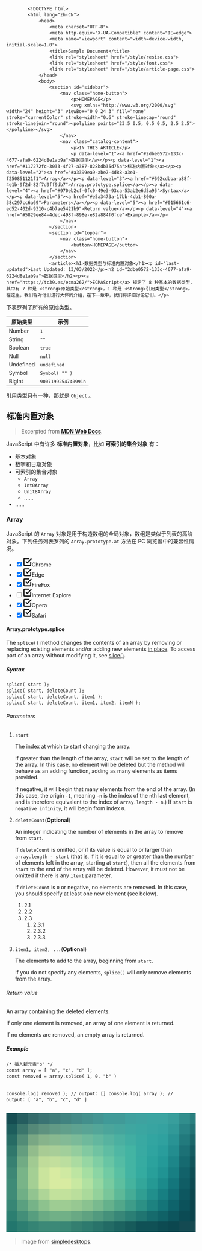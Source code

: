 
            <!DOCTYPE html>
            <html lang="zh-CN">
                <head>
                    <meta charset="UTF-8">
                    <meta http-equiv="X-UA-Compatible" content="IE=edge">
                    <meta name="viewport" content="width=device-width, initial-scale=1.0">
                    <title>Sample Document</title>
                    <link rel="stylesheet" href="/style/resize.css">
                    <link rel="stylesheet" href="/style/font.css">
                    <link rel="stylesheet" href="/style/article-page.css">
                </head>
                <body>
                    <section id="sidebar">
                        <nav class="home-button">
                            <p>HOMEPAGE</p>
                            <svg xmlns="http://www.w3.org/2000/svg" width="24" height="3" viewBox="0 0 24 3" fill="none" stroke="currentColor" stroke-width="0.6" stroke-linecap="round" stroke-linejoin="round"><polyline points="23.5 0.5, 0.5 0.5, 2.5 2.5"></polyline></svg>
                        </nav>
                        <nav class="catalog-content">
                            <p>IN THIS ARTICLE</p>
                            <p data-level="1"><a href="#2dbe0572-133c-4677-afa9-6224d8e1ab9a">数据类型</a></p><p data-level="1"><a href="#117272fc-3033-4f27-a387-828bdb35d75a">标准内置对象</a></p><p data-level="2"><a href="#a3399ea9-abe7-4d88-a3e1-f250851121f1">Array</a></p><p data-level="3"><a href="#692cdbba-a88f-4e1b-9f2d-82f7d9ff9db7">Array.prototype.splice</a></p><p data-level="4"><a href="#970eb2cf-0fc0-49e3-93ca-53ab2e6d5a95">Syntax</a></p><p data-level="5"><a href="#e5a3473a-17bb-4cb1-800a-38c297cc6a69">Parameters</a></p><p data-level="5"><a href="#015661c6-ed52-402d-9310-c4b7ae5421b9">Return value</a></p><p data-level="4"><a href="#5829ee84-4dec-498f-898e-e82a884f0fce">Example</a></p>
                        </nav>
                    </section>
                    <section id="topbar">
                        <nav class="home-button">
                            <button>HOMEPAGE</button>
                        </nav>
                    </section>
                    <article><h1>数据类型与标准内置对象</h1><p id="last-updated">Last Updated: 13/03/2022</p><h2 id="2dbe0572-133c-4677-afa9-6224d8e1ab9a">数据类型</h2><p><a href="https://tc39.es/ecma262/">ECMAScript</a> 规定了 8 种基本的数据类型，其中有 7 种是 <strong>原始类型</strong>，1 种是 <strong>引用类型</strong>。在这里，我们将对他们进行大体的介绍，在下一章中，我们将详细讨论它们。</p>
<p>下表罗列了所有的原始类型。</p>
<table>
<thead>
<tr>
<th>原始类型</th>
<th>示例</th>
</tr>
</thead>
<tbody><tr>
<td>Number</td>
<td><code>1</code></td>
</tr>
<tr>
<td>String</td>
<td><code>&quot;&quot;</code></td>
</tr>
<tr>
<td>Boolean</td>
<td><code>true</code></td>
</tr>
<tr>
<td>Null</td>
<td><code>null</code></td>
</tr>
<tr>
<td>Undefined</td>
<td><code>undefined</code></td>
</tr>
<tr>
<td>Symbol</td>
<td><code>Symbol( &quot;&quot; )</code></td>
</tr>
<tr>
<td>BigInt</td>
<td><code>9007199254740991n</code></td>
</tr>
</tbody></table>
<p>引用类型只有一种，那就是 <code>Object</code> 。</p>
<h2 id="117272fc-3033-4f27-a387-828bdb35d75a">标准内置对象</h2><blockquote>
<p>Excerpted from <a href="https://developer.mozilla.org/"><strong>MDN Web Docs</strong></a>.</p>
</blockquote>
<p>JavaScript 中有许多 <strong>标准内置对象</strong>，比如 <strong>可索引的集合对象</strong> 有：</p>
<ul>
<li>基本对象</li><li>数字和日期对象</li><li>可索引的集合对象<ul>
<li><code>Array</code></li><li><code>Int8Array</code></li><li><code>Unit8Array</code></li><li>......</li></ul>
</li><li>......</li></ul>
<h3 id="a3399ea9-abe7-4d88-a3e1-f250851121f1">Array</h3><p>JavaScript 的 <code>Array</code> 对象是用于构造数组的全局对象，数组是类似于列表的高阶对象。下列任务列表罗列的 <code>Array.prototype.at</code> 方法在 PC 浏览器中的兼容性情况。</p>
<ul>
<li class="check-li"><input id=53eb56b2-a99d-4f1c-a4d4-1824b12ca382 checked type="checkbox"><label for=53eb56b2-a99d-4f1c-a4d4-1824b12ca382><svg xmlns="http://www.w3.org/2000/svg" width="24" height="24" viewBox="0 0 24 24" fill="none" stroke="currentColor" stroke-width="3" stroke-linecap="round" stroke-linejoin="round"><polyline points="9 11 12 14 22 4"></polyline><path d="M21 12v7a2 2 0 0 1-2 2H5a2 2 0 0 1-2-2V5a2 2 0 0 1 2-2h11"></path></svg></label>Chrome</li><li class="check-li"><input id=f898e44d-7f7b-46f3-87b7-540553e90e7f checked type="checkbox"><label for=f898e44d-7f7b-46f3-87b7-540553e90e7f><svg xmlns="http://www.w3.org/2000/svg" width="24" height="24" viewBox="0 0 24 24" fill="none" stroke="currentColor" stroke-width="3" stroke-linecap="round" stroke-linejoin="round"><polyline points="9 11 12 14 22 4"></polyline><path d="M21 12v7a2 2 0 0 1-2 2H5a2 2 0 0 1-2-2V5a2 2 0 0 1 2-2h11"></path></svg></label>Edge</li><li class="check-li"><input id=65b5bc15-4ae5-498d-9c9a-ccf5ebc99932 checked type="checkbox"><label for=65b5bc15-4ae5-498d-9c9a-ccf5ebc99932><svg xmlns="http://www.w3.org/2000/svg" width="24" height="24" viewBox="0 0 24 24" fill="none" stroke="currentColor" stroke-width="3" stroke-linecap="round" stroke-linejoin="round"><polyline points="9 11 12 14 22 4"></polyline><path d="M21 12v7a2 2 0 0 1-2 2H5a2 2 0 0 1-2-2V5a2 2 0 0 1 2-2h11"></path></svg></label>FireFox</li><li class="check-li"><input id=f66fcd40-e2a1-4425-a2d9-bfea5b933a1e  type="checkbox"><label for=f66fcd40-e2a1-4425-a2d9-bfea5b933a1e><svg xmlns="http://www.w3.org/2000/svg" width="24" height="24" viewBox="0 0 24 24" fill="none" stroke="currentColor" stroke-width="3" stroke-linecap="round" stroke-linejoin="round"><polyline points="9 11 12 14 22 4"></polyline><path d="M21 12v7a2 2 0 0 1-2 2H5a2 2 0 0 1-2-2V5a2 2 0 0 1 2-2h11"></path></svg></label>Internet Explore</li><li class="check-li"><input id=6de5169f-1ec2-4a86-8bbb-06fcb4f099ae checked type="checkbox"><label for=6de5169f-1ec2-4a86-8bbb-06fcb4f099ae><svg xmlns="http://www.w3.org/2000/svg" width="24" height="24" viewBox="0 0 24 24" fill="none" stroke="currentColor" stroke-width="3" stroke-linecap="round" stroke-linejoin="round"><polyline points="9 11 12 14 22 4"></polyline><path d="M21 12v7a2 2 0 0 1-2 2H5a2 2 0 0 1-2-2V5a2 2 0 0 1 2-2h11"></path></svg></label>Opera</li><li class="check-li"><input id=0d21ab00-3b82-4811-8fba-6f119b30eb62 checked type="checkbox"><label for=0d21ab00-3b82-4811-8fba-6f119b30eb62><svg xmlns="http://www.w3.org/2000/svg" width="24" height="24" viewBox="0 0 24 24" fill="none" stroke="currentColor" stroke-width="3" stroke-linecap="round" stroke-linejoin="round"><polyline points="9 11 12 14 22 4"></polyline><path d="M21 12v7a2 2 0 0 1-2 2H5a2 2 0 0 1-2-2V5a2 2 0 0 1 2-2h11"></path></svg></label>Safari</li></ul>
<h4 id="692cdbba-a88f-4e1b-9f2d-82f7d9ff9db7">Array.prototype.splice</h4><p>The <code>splice()</code> method changes the contents of an array by removing or replacing existing elements and/or adding new elements <a href="https://en.wikipedia.org/wiki/In-place_algorithm">in place</a>. To access part of an array without modifying it, see <a href="https://developer.mozilla.org/en-US/docs/Web/JavaScript/Reference/Global_Objects/Array/slice">slice()</a>.</p>
<h5 id="970eb2cf-0fc0-49e3-93ca-53ab2e6d5a95">Syntax</h5><pre><code class="language-js">splice( start );
splice( start, deleteCount );
splice( start, deleteCount, item1 );
splice( start, deleteCount, item1, item2, itemN );
</code></pre>
<h6 id="e5a3473a-17bb-4cb1-800a-38c297cc6a69">Parameters</h6><ol>
<li><p><code>start</code></p>
<p>The index at which to start changing the array.</p>
<p>If greater than the length of the array, <code>start</code> will be set to the length of the array. In this case, no element will be deleted but the method will behave as an adding function, adding as many elements as items provided.</p>
<p>If negative, it will begin that many elements from the end of the array. (In this case, the origin <code>-1</code>, meaning <code>-n</code> is the index of the <code>n</code>th last element, and is therefore equivalent to the index of <code>array.length - n</code>.) If <code>start</code> is <code>negative infinity</code>, it will begin from index <code>0</code>.</p>
</li><li><p><code>deleteCount</code>(<strong>Optional</strong>)</p>
<p>An integer indicating the number of elements in the array to remove from <code>start</code>.</p>
<p>If <code>deleteCount</code> is omitted, or if its value is equal to or larger than <code>array.length - start</code> (that is, if it is equal to or greater than the number of elements left in the array, starting at <code>start</code>), then all the elements from <code>start</code> to the end of the array will be deleted. However, it must not be omitted if there is any <code>item1</code> parameter.</p>
<p>If <code>deleteCount</code> is <code>0</code> or negative, no elements are removed. In this case, you should specify at least one new element (see below).</p>
<ol>
<li>2.1</li><li>2.2</li><li>2.3<ol>
<li>2.3.1</li><li>2.3.2</li><li>2.3.3</li></ol>
</li></ol>
</li><li><p><code>item1, item2, ...</code>(<strong>Optional</strong>)</p>
<p>The elements to add to the array, beginning from <code>start</code>.</p>
<p>If you do not specify any elements, <code>splice()</code> will only remove elements from the array.</p>
</li></ol>
<h6 id="015661c6-ed52-402d-9310-c4b7ae5421b9">Return value</h6><p>An array containing the deleted elements.</p>
<p>If only one element is removed, an array of one element is returned.</p>
<p>If no elements are removed, an empty array is returned.</p>
<h5 id="5829ee84-4dec-498f-898e-e82a884f0fce">Example</h5><pre><code class="language-js">/* 插入新元素&quot;b&quot; */
const array = [ &quot;a&quot;, &quot;c&quot;, &quot;d&quot; ];
const removed = array.splice( 1, 0, &quot;b&quot; )

console.log( removed ); // output: []
console.log( array );   // output: [ &quot;a&quot;, &quot;b&quot;, &quot;c&quot;, &quot;d&quot; ]
</code></pre>
<p><img src="/static/page-image-hosting/squares.png" alt="example"></p>
<blockquote>
<p>Image from <a href="http://simpledesktops.com/">simpledesktops</a>.</p>
</blockquote>
</article>
                    <script src="/style/article-page.js"></script>
                </body>
            </html>
        